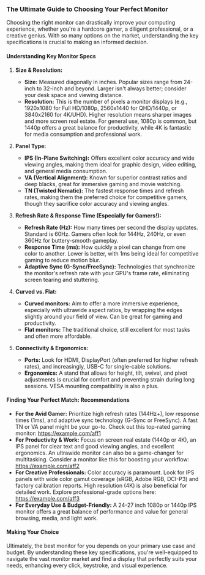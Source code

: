 ### The Ultimate Guide to Choosing Your Perfect Monitor

Choosing the right monitor can drastically improve your computing experience, whether you're a hardcore gamer, a diligent professional, or a creative genius. With so many options on the market, understanding the key specifications is crucial to making an informed decision.

#### Understanding Key Monitor Specs

1.  **Size & Resolution:**
    *   **Size:** Measured diagonally in inches. Popular sizes range from 24-inch to 32-inch and beyond. Larger isn't always better; consider your desk space and viewing distance.
    *   **Resolution:** This is the number of pixels a monitor displays (e.g., 1920x1080 for Full HD/1080p, 2560x1440 for QHD/1440p, or 3840x2160 for 4K/UHD). Higher resolution means sharper images and more screen real estate. For general use, 1080p is common, but 1440p offers a great balance for productivity, while 4K is fantastic for media consumption and professional work.

2.  **Panel Type:**
    *   **IPS (In-Plane Switching):** Offers excellent color accuracy and wide viewing angles, making them ideal for graphic design, video editing, and general media consumption.
    *   **VA (Vertical Alignment):** Known for superior contrast ratios and deep blacks, great for immersive gaming and movie watching.
    *   **TN (Twisted Nematic):** The fastest response times and refresh rates, making them the preferred choice for competitive gamers, though they sacrifice color accuracy and viewing angles.

3.  **Refresh Rate & Response Time (Especially for Gamers!):**
    *   **Refresh Rate (Hz):** How many times per second the display updates. Standard is 60Hz. Gamers often look for 144Hz, 240Hz, or even 360Hz for buttery-smooth gameplay.
    *   **Response Time (ms):** How quickly a pixel can change from one color to another. Lower is better, with 1ms being ideal for competitive gaming to reduce motion blur.
    *   **Adaptive Sync (G-Sync/FreeSync):** Technologies that synchronize the monitor's refresh rate with your GPU's frame rate, eliminating screen tearing and stuttering.

4.  **Curved vs. Flat:**
    *   **Curved monitors:** Aim to offer a more immersive experience, especially with ultrawide aspect ratios, by wrapping the edges slightly around your field of view. Can be great for gaming and productivity.
    *   **Flat monitors:** The traditional choice, still excellent for most tasks and often more affordable.

5.  **Connectivity & Ergonomics:**
    *   **Ports:** Look for HDMI, DisplayPort (often preferred for higher refresh rates), and increasingly, USB-C for single-cable solutions.
    *   **Ergonomics:** A stand that allows for height, tilt, swivel, and pivot adjustments is crucial for comfort and preventing strain during long sessions. VESA mounting compatibility is also a plus.

#### Finding Your Perfect Match: Recommendations

*   **For the Avid Gamer:** Prioritize high refresh rates (144Hz+), low response times (1ms), and adaptive sync technology (G-Sync or FreeSync). A fast TN or VA panel might be your go-to. Check out this top-rated gaming monitor: https://example.com/aff1
*   **For Productivity & Work:** Focus on screen real estate (1440p or 4K), an IPS panel for clear text and good viewing angles, and excellent ergonomics. An ultrawide monitor can also be a game-changer for multitasking. Consider a monitor like this for boosting your workflow: https://example.com/aff2
*   **For Creative Professionals:** Color accuracy is paramount. Look for IPS panels with wide color gamut coverage (sRGB, Adobe RGB, DCI-P3) and factory calibration reports. High resolution (4K) is also beneficial for detailed work. Explore professional-grade options here: https://example.com/aff3
*   **For Everyday Use & Budget-Friendly:** A 24-27 inch 1080p or 1440p IPS monitor offers a great balance of performance and value for general browsing, media, and light work.

#### Making Your Choice

Ultimately, the best monitor for you depends on your primary use case and budget. By understanding these key specifications, you're well-equipped to navigate the vast monitor market and find a display that perfectly suits your needs, enhancing every click, keystroke, and visual experience.